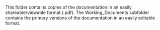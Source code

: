 <!--- Open Source Assistive Technology Template: GitHub Documents Readme Verson 1.2 (2025-Feb-04)  --->
This folder contains copies of the documentation in an easily shareable/viewable format (.pdf). The Working_Documents subfolder contains the primary versions of the documentation in an easily editable format.
